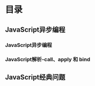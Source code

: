 <!-- ---
layout: customerComponent
--- -->
# 目录

## JavaScript异步编程
### JavaScript异步编程
### JavaScript解析-call、apply 和 bind

## JavaScript经典问题